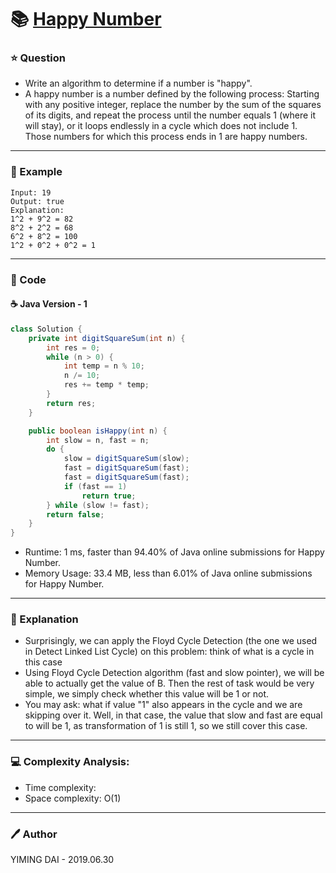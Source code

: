# :books: [Happy Number](https://leetcode.com/problems/happy-number/)

### :star: Question

- Write an algorithm to determine if a number is "happy".
- A happy number is a number defined by the following process: Starting with any positive integer, replace the number by the sum of the squares of its digits, and repeat the process until the number equals 1 (where it will stay), or it loops endlessly in a cycle which does not include 1. Those numbers for which this process ends in 1 are happy numbers.

--- 

### :car: Example
```
Input: 19
Output: true
Explanation: 
1^2 + 9^2 = 82
8^2 + 2^2 = 68
6^2 + 8^2 = 100
1^2 + 0^2 + 0^2 = 1
```
---

### :hammer: Code

#### :coffee: Java Version - 1

```java
class Solution {
    private int digitSquareSum(int n) {
        int res = 0;
        while (n > 0) {
            int temp = n % 10;
            n /= 10;
            res += temp * temp;
        }
        return res;
    }

    public boolean isHappy(int n) {
        int slow = n, fast = n;
        do {
            slow = digitSquareSum(slow);
            fast = digitSquareSum(fast);
            fast = digitSquareSum(fast);
            if (fast == 1)
                return true;
        } while (slow != fast);
        return false;
    }
}
```

- Runtime: 1 ms, faster than 94.40% of Java online submissions for Happy Number.
- Memory Usage: 33.4 MB, less than 6.01% of Java online submissions for Happy Number.

---

### :pencil: Explanation

- Surprisingly, we can apply the Floyd Cycle Detection (the one we used in Detect Linked List Cycle) on this problem: think of what is a cycle in this case
- Using Floyd Cycle Detection algorithm (fast and slow pointer), we will be able to actually get the value of B. Then the rest of task would be very simple, we simply check whether this value will be 1 or not.
- You may ask: what if value "1" also appears in the cycle and we are skipping over it. Well, in that case, the value that slow and fast are equal to will be 1, as transformation of 1 is still 1, so we still cover this case.

---

### :computer: Complexity Analysis:

- Time complexity: 
- Space complexity: O(1)

---

### :pen: Author

YIMING DAI - 2019.06.30

